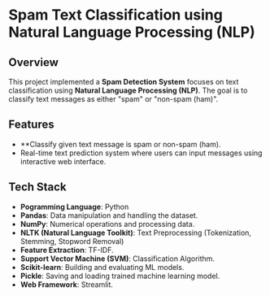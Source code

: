 # Spam Text Classification using Natural Language Processing (NLP)

## Overview
This project implemented a **Spam Detection System** focuses on text classification using **Natural Language Processing (NLP)**. The goal is to classify text messages as either "spam" or "non-spam (ham)".

## Features
- **Classify given text message is spam or non-spam (ham).
- Real-time text prediction system where users can input messages using interactive web interface.

## Tech Stack
- **Pogramming Language**: Python
- **Pandas**: Data manipulation and handling the dataset.
- **NumPy**: Numerical operations and processing data.
- **NLTK (Natural Language Toolkit)**: Text Preprocessing (Tokenization, Stemming, Stopword Removal)
- **Feature Extraction**: TF-IDF.
- **Support Vector Machine (SVM)**: Classification Algorithm.
- **Scikit-learn**: Building and evaluating ML models.
- **Pickle**: Saving and loading trained machine learning model.
- **Web Framework**: Streamlit.
